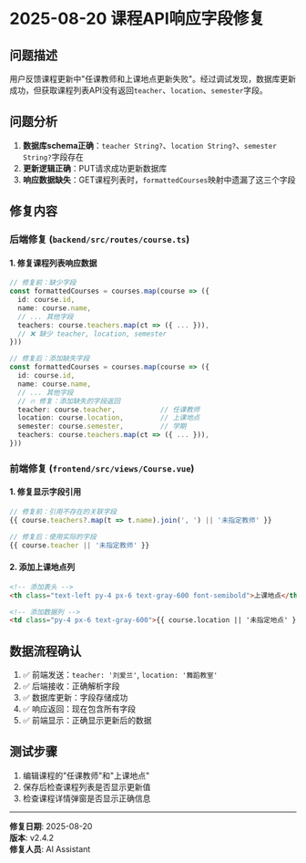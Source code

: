 # 2025-08-20 课程API响应字段修复

## 问题描述
用户反馈课程更新中"任课教师和上课地点更新失败"。经过调试发现，数据库更新成功，但获取课程列表API没有返回`teacher`、`location`、`semester`字段。

## 问题分析
1. **数据库schema正确**：`teacher String?`、`location String?`、`semester String?`字段存在
2. **更新逻辑正确**：PUT请求成功更新数据库
3. **响应数据缺失**：GET课程列表时，`formattedCourses`映射中遗漏了这三个字段

## 修复内容

### 后端修复 (`backend/src/routes/course.ts`)

#### 1. 修复课程列表响应数据
```typescript
// 修复前：缺少字段
const formattedCourses = courses.map(course => ({
  id: course.id,
  name: course.name,
  // ... 其他字段
  teachers: course.teachers.map(ct => ({ ... })),
  // ❌ 缺少 teacher, location, semester
}))

// 修复后：添加缺失字段
const formattedCourses = courses.map(course => ({
  id: course.id,
  name: course.name,
  // ... 其他字段
  // 🔥 修复：添加缺失的字段返回
  teacher: course.teacher,           // 任课教师
  location: course.location,         // 上课地点
  semester: course.semester,         // 学期
  teachers: course.teachers.map(ct => ({ ... })),
}))
```

### 前端修复 (`frontend/src/views/Course.vue`)

#### 1. 修复显示字段引用
```typescript
// 修复前：引用不存在的关联字段
{{ course.teachers?.map(t => t.name).join(', ') || '未指定教师' }}

// 修复后：使用实际的字段
{{ course.teacher || '未指定教师' }}
```

#### 2. 添加上课地点列
```html
<!-- 添加表头 -->
<th class="text-left py-4 px-6 text-gray-600 font-semibold">上课地点</th>

<!-- 添加数据列 -->
<td class="py-4 px-6 text-gray-600">{{ course.location || '未指定地点' }}</td>
```

## 数据流程确认
1. ✅ 前端发送：`teacher: '刘爱兰'`, `location: '舞蹈教室'`
2. ✅ 后端接收：正确解析字段
3. ✅ 数据库更新：字段存储成功  
4. ✅ 响应返回：现在包含所有字段
5. ✅ 前端显示：正确显示更新后的数据

## 测试步骤
1. 编辑课程的"任课教师"和"上课地点"
2. 保存后检查课程列表是否显示更新值
3. 检查课程详情弹窗是否显示正确信息

---
**修复日期**: 2025-08-20  
**版本**: v2.4.2  
**修复人员**: AI Assistant
